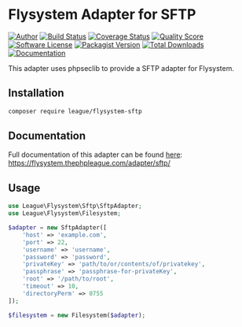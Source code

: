 # Flysystem Adapter for SFTP

[![Author](https://img.shields.io/badge/author-@frankdejonge-blue.svg?style=flat-square)](https://twitter.com/frankdejonge)
[![Build Status](https://img.shields.io/travis/thephpleague/flysystem-sftp/master.svg?style=flat-square)](https://travis-ci.org/thephpleague/flysystem-sftp)
[![Coverage Status](https://img.shields.io/scrutinizer/coverage/g/thephpleague/flysystem-sftp.svg?style=flat-square)](https://scrutinizer-ci.com/g/thephpleague/flysystem-sftp/code-structure)
[![Quality Score](https://img.shields.io/scrutinizer/g/thephpleague/flysystem-sftp.svg?style=flat-square)](https://scrutinizer-ci.com/g/thephpleague/flysystem-sftp)
[![Software License](https://img.shields.io/badge/license-MIT-brightgreen.svg?style=flat-square)](LICENSE)
[![Packagist Version](https://img.shields.io/packagist/v/league/flysystem-sftp.svg?style=flat-square)](https://packagist.org/packages/league/flysystem-sftp)
[![Total Downloads](https://img.shields.io/packagist/dt/league/flysystem-sftp.svg?style=flat-square)](https://packagist.org/packages/league/flysystem-sftp)
[![Documentation](https://img.shields.io/badge/read-documentation-brightgreen.svg)](https://flysystem.thephpleague.com/adapter/sftp/)

This adapter uses phpseclib to provide a SFTP adapter for Flysystem.

## Installation

```bash
composer require league/flysystem-sftp
```

## Documentation

Full documentation of this adapter can be found [here](https://flysystem.thephpleague.com/adapter/sftp/): https://flysystem.thephpleague.com/adapter/sftp/

## Usage

```php
use League\Flysystem\Sftp\SftpAdapter;
use League\Flysystem\Filesystem;

$adapter = new SftpAdapter([
    'host' => 'example.com',
    'port' => 22,
    'username' => 'username',
    'password' => 'password',
    'privateKey' => 'path/to/or/contents/of/privatekey',
    'passphrase' => 'passphrase-for-privateKey',
    'root' => '/path/to/root',
    'timeout' => 10,
    'directoryPerm' => 0755
]);

$filesystem = new Filesystem($adapter);
```
